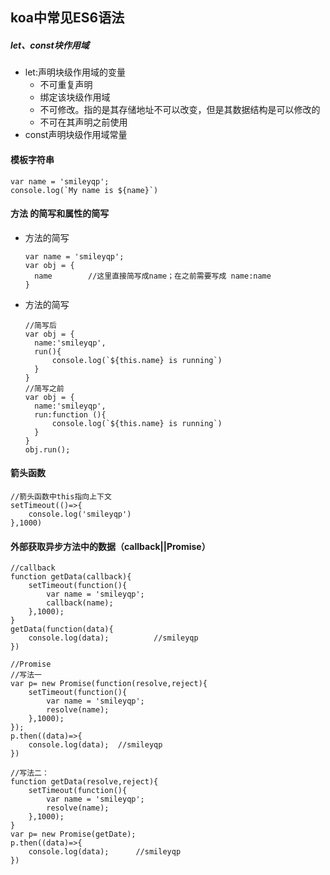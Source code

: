 ## koa中常见ES6语法

##### let、const块作用域

- let:声明块级作用域的变量
  - 不可重复声明
  - 绑定该块级作用域
  - 不可修改。指的是其存储地址不可以改变，但是其数据结构是可以修改的
  - 不可在其声明之前使用
- const声明块级作用域常量

#### 模板字符串

```shell
var name = 'smileyqp';
console.log(`My name is ${name}`)
```

#### 方法 的简写和属性的简写 		

- 方法的简写

  ```shell
  var name = 'smileyqp';
  var obj = {
  	name		//这里直接简写成name；在之前需要写成 name:name
  }
  ```

- 方法的简写

  ```shell
  //简写后
  var obj = {
  	name:'smileyqp',
  	run(){
  		console.log(`${this.name} is running`)
  	}
  }
  //简写之前
  var obj = {
  	name:'smileyqp',
  	run:function (){
  		console.log(`${this.name} is running`)
  	}
  }
  obj.run();
  ```

#### 箭头函数

```shell
//箭头函数中this指向上下文
setTimeout(()=>{
	console.log('smileyqp')
},1000)
```

#### 外部获取异步方法中的数据（callback||Promise）

```shell
//callback
function getData(callback){
	setTimeout(function(){
		var name = 'smileyqp';
		callback(name);
	},1000);
}
getData(function(data){
	console.log(data);			//smileyqp
})
```

```shell
//Promise
//写法一
var p= new Promise(function(resolve,reject){
	setTimeout(function(){
		var name = 'smileyqp';
		resolve(name);
	},1000);
});
p.then((data)=>{
	console.log(data);	//smileyqp
})

//写法二：
function getData(resolve,reject){
	setTimeout(function(){
		var name = 'smileyqp';
		resolve(name);
	},1000);
}
var p= new Promise(getDate);
p.then((data)=>{
	console.log(data);		//smileyqp
})
```























































